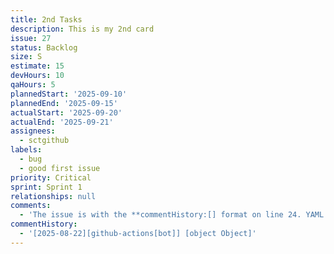 ```yaml
---
title: 2nd Tasks
description: This is my 2nd card
issue: 27
status: Backlog
size: S
estimate: 15
devHours: 10
qaHours: 5
plannedStart: '2025-09-10'
plannedEnd: '2025-09-15'
actualStart: '2025-09-20'
actualEnd: '2025-09-21'
assignees:
  - sctgithub
labels:
  - bug
  - good first issue
priority: Critical
sprint: Sprint 1
relationships: null
comments:
  - 'The issue is with the **commentHistory:[] format on line 24. YAML requires a space after the colon.** Let me fix the code to ensure proper YAML formatting': null
commentHistory:
  - '[2025-08-22][github-actions[bot]] [object Object]'
---
```


